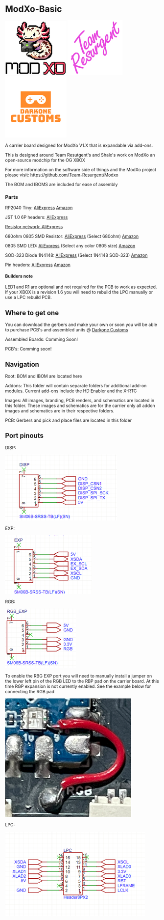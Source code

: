 # ModXo-Basic

![alt text](https://github.com/Darkone83/ModXo-Basic/blob/main/Images/logo.png?raw=true) <img src="https://github.com/Darkone83/ModXo-Basic/blob/main/Images/team-resurgent.png" width="180"> ![alt text](https://github.com/Darkone83/ModXo-Basic/blob/main/Images/DC%20logo.png?raw=true)

A carrier board designed for ModXo V1.X that is expandable via add-ons. 

This is designed around Team Resutgent's and Shalx's work on ModXo an open-source modchip for the OG XBOX

For more information on the software side of things and the ModXo project please visit: https://github.com/Team-Resurgent/Modxo

The BOM and IBOMS are included for ease of assembly

### Parts

RP2040 Tiny: <a href="https://www.aliexpress.us/item/3256805837992528.html?spm=a2g0o.productlist.main.21.2f7926c5zGZBOW&algo_pvid=a59806cb-1f8b-4000-8595-0b05ca9fd6e6&algo_exp_id=a59806cb-1f8b-4000-8595-0b05ca9fd6e6-10&pdp_npi=4%40dis%21USD%217.22%214.48%21%21%217.22%214.48%21%402101c80217323295821625728e786b%2112000035369681956%21sea%21US%21196794698%21X&curPageLogUid=5ESoEvR4Kxce&utparam-url=scene%3Asearch%7Cquery_from%3A">AliExpress</a> <a href="https://www.amazon.com/gp/product/B0CHDW1MY5/ref=ppx_yo_dt_b_asin_title_o02_s00?ie=UTF8&psc=1">Amazon</a>

JST 1.0 6P headers: <a href="https://www.aliexpress.us/item/3256807921170605.html?spm=a2g0o.order_list.order_list_main.5.2ab61802WqdO85&gatewayAdapt=glo2usa">AliExpress

Resistor network: <a href="https://www.aliexpress.us/item/3256805393765008.html?spm=a2g0o.order_list.order_list_main.15.2ab61802WqdO85&gatewayAdapt=glo2usa">AliExpress</a>

680ohm 0805 SMD Resistor: <a href="https://www.aliexpress.us/item/3256805001000955.html?spm=a2g0o.productlist.main.1.21e92a8bJSREJB&algo_pvid=166c6b88-0bcd-419e-a2aa-9cdee6e1159c&algo_exp_id=166c6b88-0bcd-419e-a2aa-9cdee6e1159c-0&pdp_npi=4%40dis%21USD%211.61%211.61%21%21%2111.58%2111.58%21%402103010b17330203904498265e203c%2112000032028480646%21sea%21US%21196794698%21X&curPageLogUid=gv6us4jd9bBm&utparam-url=scene%3Asearch%7Cquery_from%3A">AliExpress</a> (Select 680ohm) <a href="https://www.amazon.com/Chanzon-Resistor-Tolerance-Resistors-Certificated/dp/B08R8C54W6?dib=eyJ2IjoiMSJ9.ge_LPggKjr3KOWRWIgI1QeT1ZU4DWx5xnWVcZ-iUout69IYD5aq9HEeLRhUN2rcNbI-fIXFl8sFfgwqmGtW-g4Knfk5HXgR38e-8oB7ePGi2qKvwXcDqORgBeKVeRjMGI6y65irnQ10ed3UnOKzgyySQqiVaVY1cfdYnLCPS234roVVQpyFJwbP9gPQV9ZmOWpO4yH99H4FosVYwkB56_zztQd51pDV4Sd2KFXynB_I.VjSvsJ7JOuIxYkMedMXvy2pwL_sE-o2cGX-QbL9JRvk&dib_tag=se&keywords=0805+smd+resistor+680ohm&qid=1733021502&sr=8-1">Amazon</a>

0805 SMD LED: <a href="https://www.aliexpress.us/item/3256805040539430.html?spm=a2g0o.order_list.order_list_main.115.2ab61802WqdO85&gatewayAdapt=glo2usa">AliExpress</a> (Select any color 0805 size) <a href="https://www.amazon.com/AEDIKO-Lighting-Electronics-Components-Emitting/dp/B09XB62ST5?crid=2WGP25XGB44RJ&dib=eyJ2IjoiMSJ9.uxB1kVoJ91POGeKCpV09b74hjtzhQle3IiDUWCFJPK8VULyhRbR9KbaLqhPS-ZQT5KHDffFgwkq8tCHeOYTEMHeZ9EydaZkvVizIOXjKRlnm8QW3pgrLpEaNVqdC8PMs0JAJfNvUwXDjIGcYqceBdGoy2FufbxnXe61W1qKrnrL2FXLSs2pEk_IznFYMbcw9SqlMLALeQ1dZE58Kc8EWXz2w_rrMi_e2q5zDYWWXfwo.D2e6ncy6NXWubyq_sFgJ3UrNEKjQyFpeinAbav_dbtc&dib_tag=se&keywords=0805%2Bsmd%2Bled&qid=1733021547&sprefix=0805%2Bsmd%2Ble%2Caps%2C200&sr=8-2&th=1">Amazon</a>

SOD-323 Diode 1N4148: <a href="https://www.aliexpress.us/item/3256802700704767.html?spm=a2g0o.order_list.order_list_main.103.2e201802yQpjZo&gatewayAdapt=glo2usa">AliExpress</a> (Select 1N4148 SOD-323) <a href="https://www.amazon.com/TQDLYKHS-IN4148WS-SOD-323-Switching-1N4148WS/dp/B0CQXQGM9F?crid=LCOL7DSUJW0K&dib=eyJ2IjoiMSJ9.BP6xHqlVmIwaOcekpzjnzSFGisJjUEALwm1i4GHYf075GZA5sxpxUOvURJdYuRGBhNr7OgYntkKJzaxS4rojW9kel0zenKIVBQnI4nPL67jAjXZg71um9k-4KzMDkzyb4J0_L5tdfiATgbJTez_AR8OlMC_1nJ89jOrKTOvmsJA4R7O0_m15uSbrkpT65mHOqN-oFc_p16xInn6Qo98wilhshJ2yLtW8-InqyxhV3ig.kJy2xALgh_ZPGdtwNLLy4grScfWTEjQKrCGtrCF8PF8&dib_tag=se&keywords=SOD+1N4148+diode&qid=1733021596&sprefix=sod+1n4148+diod%2Caps%2C221&sr=8-3">Amazon</a>

Pin headers: <A href="https://www.aliexpress.us/item/2251832418097093.html?spm=a2g0o.productlist.main.3.7b0d3df3QSv0wF&algo_pvid=3a181168-b342-4628-83c9-fb164c7798a5&algo_exp_id=3a181168-b342-4628-83c9-fb164c7798a5-1&pdp_npi=4%40dis%21USD%214.99%214.24%21%21%214.99%214.24%21%402103205217330210383736191ef8d4%2159185858513%21sea%21US%21196794698%21X&curPageLogUid=qyKTKZWKL4zD&utparam-url=scene%3Asearch%7Cquery_from%3A">AliExpress</a> <a href="https://www.amazon.com/gp/product/B08R8QXWBR/ref=ppx_yo_dt_b_search_asin_title?ie=UTF8&psc=1">Amazon</a>
#### Builders note

LED1 and R1 are optional and not required for the PCB to work as expected. If your XBOX is a revision 1.6 you will need to rebuild the LPC manually or use a LPC rebuild PCB.

## Where to get one

You can download the gerbers and make your own or soon you will be able to purchase PCB's and assembled units @ <a href="https://www.darkonecustoms.com">Darkone Customs</a>

Assembled Boards: Comming Soon!

PCB's: Comming soon!

## Navigation

Root: BOM and IBOM are located here

Addons: This folder will contain separate folders for additional add-on modules. Current add-ons include the HD Enabler and the X-RTC

Images: All images, branding, PCB renders, and schematics are located in this folder. These images and schematics are for the carrier only all addon images and schematics are in their respective folders.

PCB: Gerbers and pick and place files are located in this folder

## Port pinouts

DISP:

![alt_text](https://github.com/Darkone83/ModXo-Basic/blob/main/Images/DISP.png?raw=true)

EXP:

![alt_text](https://github.com/Darkone83/ModXo-Basic/blob/main/Images/EXP.png?raw=true)

RGB:

![alt_text](https://github.com/Darkone83/ModXo-Basic/blob/main/Images/RGB_EXP.png?raw=true)

To enable the RBG EXP port you will need to manually install a jumper on the lower left pin of the RGB LED to the RBP pad on the carrier board. At this time RGP expansion is not currently enabled. See the example below for connecting the RGB pad

![alt_text](https://github.com/Darkone83/ModXo-Basic/blob/main/Images/RGB_EN.png?raw=true)

LPC:

![alt_text](https://github.com/Darkone83/ModXo-Basic/blob/main/Images/LPC.png?raw=true)
